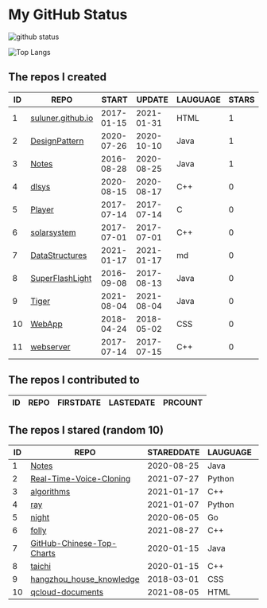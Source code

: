 # My GitHub Status

<img src="https://github-readme-stats-1.yihong0618.vercel.app/api?username=ThaddeusJiang&show_icons=true&&&hide_title=true&count_private=true" alt="github status" />

![Top Langs](https://github-readme-stats-1.yihong0618.vercel.app/api/top-langs/?username=ThaddeusJiang&layout=compact)

<!--START_SECTION:my_github-->
## The repos I created
| ID |                               REPO                                |   START    |   UPDATE   | LAUGUAGE | STARS |
|----|-------------------------------------------------------------------|------------|------------|----------|-------|
|  1 | [suluner.github.io](https://github.com/suluner/suluner.github.io) | 2017-01-15 | 2021-01-31 | HTML     |     1 |
|  2 | [DesignPattern](https://github.com/suluner/DesignPattern)         | 2020-07-26 | 2020-10-10 | Java     |     1 |
|  3 | [Notes](https://github.com/suluner/Notes)                         | 2016-08-28 | 2020-08-25 | Java     |     1 |
|  4 | [dlsys](https://github.com/suluner/dlsys)                         | 2020-08-15 | 2020-08-17 | C++      |     0 |
|  5 | [Player](https://github.com/suluner/Player)                       | 2017-07-14 | 2017-07-14 | C        |     0 |
|  6 | [solarsystem](https://github.com/suluner/solarsystem)             | 2017-07-01 | 2017-07-01 | C++      |     0 |
|  7 | [DataStructures](https://github.com/suluner/DataStructures)       | 2021-01-17 | 2021-01-17 | md       |     0 |
|  8 | [SuperFlashLight](https://github.com/suluner/SuperFlashLight)     | 2016-09-08 | 2017-08-13 | Java     |     0 |
|  9 | [Tiger](https://github.com/suluner/Tiger)                         | 2021-08-04 | 2021-08-04 | Java     |     0 |
| 10 | [WebApp](https://github.com/suluner/WebApp)                       | 2018-04-24 | 2018-05-02 | CSS      |     0 |
| 11 | [webserver](https://github.com/suluner/webserver)                 | 2017-07-14 | 2017-07-15 | C++      |     0 |

## The repos I contributed to
| ID | REPO | FIRSTDATE | LASTEDATE | PRCOUNT |
|----|------|-----------|-----------|---------|

## The repos I stared (random 10)
| ID |                                         REPO                                          | STAREDDATE | LAUGUAGE | LATESTUPDATE |
|----|---------------------------------------------------------------------------------------|------------|----------|--------------|
|  1 | [Notes](https://github.com/suluner/Notes)                                             | 2020-08-25 | Java     | 2020-08-25   |
|  2 | [Real-Time-Voice-Cloning](https://github.com/CorentinJ/Real-Time-Voice-Cloning)       | 2021-07-27 | Python   | 2021-12-01   |
|  3 | [algorithms](https://github.com/xtaci/algorithms)                                     | 2021-01-17 | C++      | 2021-11-30   |
|  4 | [ray](https://github.com/ray-project/ray)                                             | 2021-01-07 | Python   | 2021-12-02   |
|  5 | [night](https://github.com/talkgo/night)                                              | 2020-06-05 | Go       | 2021-12-01   |
|  6 | [folly](https://github.com/facebook/folly)                                            | 2021-08-27 | C++      | 2021-12-01   |
|  7 | [GitHub-Chinese-Top-Charts](https://github.com/kon9chunkit/GitHub-Chinese-Top-Charts) | 2020-01-15 | Java     | 2021-12-01   |
|  8 | [taichi](https://github.com/taichi-dev/taichi)                                        | 2020-01-15 | C++      | 2021-12-01   |
|  9 | [hangzhou_house_knowledge](https://github.com/houshanren/hangzhou_house_knowledge)    | 2018-03-01 | CSS      | 2021-12-01   |
| 10 | [qcloud-documents](https://github.com/tencentyun/qcloud-documents)                    | 2021-08-05 | HTML     | 2021-12-01   |

<!--END_SECTION:my_github-->